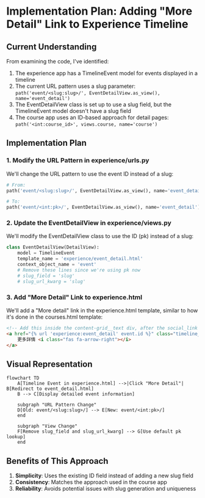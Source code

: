 # Implementation Plan: Adding "More Detail" Link to Experience Timeline

## Current Understanding

From examining the code, I've identified:

1. The experience app has a TimelineEvent model for events displayed in a timeline
2. The current URL pattern uses a slug parameter: `path('event/<slug:slug>/', EventDetailView.as_view(), name='event_detail')`
3. The EventDetailView class is set up to use a slug field, but the TimelineEvent model doesn't have a slug field
4. The course app uses an ID-based approach for detail pages: `path('<int:course_id>', views.course, name='course')`

## Implementation Plan

### 1. Modify the URL Pattern in experience/urls.py

We'll change the URL pattern to use the event ID instead of a slug:

```python
# From:
path('event/<slug:slug>/', EventDetailView.as_view(), name='event_detail')

# To:
path('event/<int:pk>/', EventDetailView.as_view(), name='event_detail')
```

### 2. Update the EventDetailView in experience/views.py

We'll modify the EventDetailView class to use the ID (pk) instead of a slug:

```python
class EventDetailView(DetailView):
    model = TimelineEvent
    template_name = 'experience/event_detail.html'
    context_object_name = 'event'
    # Remove these lines since we're using pk now
    # slug_field = 'slug'
    # slug_url_kwarg = 'slug'
```

### 3. Add "More Detail" Link to experience.html

We'll add a "More detail" link in the experience.html template, similar to how it's done in the courses.html template:

```html
<!-- Add this inside the content-grid__text div, after the social_link section -->
<a href="{% url 'experience:event_detail' event.id %}" class="timeline__event__link">
    更多詳情 <i class="fas fa-arrow-right"></i>
</a>
```

## Visual Representation

```mermaid
flowchart TD
    A[Timeline Event in experience.html] -->|Click "More Detail"| B[Redirect to event_detail.html]
    B --> C[Display detailed event information]
    
    subgraph "URL Pattern Change"
    D[Old: event/<slug:slug>/] --> E[New: event/<int:pk>/]
    end
    
    subgraph "View Change"
    F[Remove slug_field and slug_url_kwarg] --> G[Use default pk lookup]
    end
```

## Benefits of This Approach

1. **Simplicity**: Uses the existing ID field instead of adding a new slug field
2. **Consistency**: Matches the approach used in the course app
3. **Reliability**: Avoids potential issues with slug generation and uniqueness